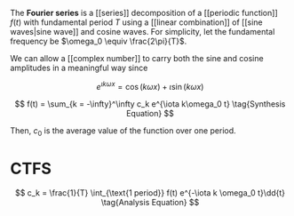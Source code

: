 The **Fourier series** is a [[series]] decomposition of a [[periodic function]] $f(t)$ with fundamental period $T$ using a [[linear combination]] of [[sine waves|sine wave]] and cosine waves. For simplicity, let the fundamental frequency be $\omega_0 \equiv \frac{2\pi}{T}$.

We can allow a [[complex number]] to carry both the sine and cosine amplitudes in a meaningful way since

$$
e^{\iota k \omega x} = \cos(k \omega x) + \iota \sin(k \omega x)
$$

$$
f(t) = \sum_{k = -\infty}^\infty c_k e^{\iota k\omega_0 t} \tag{Synthesis Equation}
$$

Then, $c_0$ is the average value of the function over one period.

# CTFS


$$
c_k = \frac{1}{T} \int_{\text{1 period}} f(t) e^{-\iota k \omega_0 t}\dd{t} \tag{Analysis Equation}
$$
